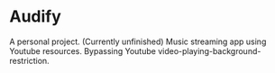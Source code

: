 # Audify

A personal project. (Currently unfinished)
Music streaming app using Youtube resources. Bypassing Youtube video-playing-background-restriction.
